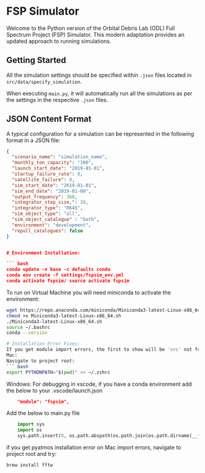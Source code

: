 # FSP Simulator

Welcome to the Python version of the Orbital Debris Lab (ODL) Full Spectrum Project (FSP) Simulator. This modern adaptation provides an updated approach to running simulations.

## Getting Started

All the simulation settings should be specified within `.json` files located in `src/data/specify_simulation`.

When executing `main.py`, it will automatically run all the simulations as per the settings in the respective `.json` files.

## JSON Content Format

A typical configuration for a simulation can be represented in the following format in a JSON file:

```json
{
  "scenario_name": "simulation_name",
  "monthly_ton_capacity": "100",
  "launch_start_date": "2019-01-01",
  "startup_failure_rate": 0,
  "satellite_failure": 0,
  "sim_start_date": "2019-01-01",
  "sim_end_date": "2019-01-08",
  "output_frequency": 360,
  "integrator_step_size,": 20,
  "integrator_type": "RK45",
  "sim_object_type": "all",
  "sim_object_catalogue" : "both",
  "environment": "development",
  "repull_catalogues": false
}


# Environment Installation:

``` bash
conda update -n base -c defaults conda
conda env create -f settings/fspsim_env.yml
conda activate fspsim/ source activate fspsim
```

To run on Virtual Machine you will need miniconda to activate the environment:
``` bash
wget https://repo.anaconda.com/miniconda/Miniconda3-latest-Linux-x86_64.sh
chmod +x Miniconda3-latest-Linux-x86_64.sh
./Miniconda3-latest-Linux-x86_64.sh
source ~/.bashrc
conda --version

# Installation Error Fixes:
If you get module import errors, the first to show will be 'src' not found if you run main.py try::
Mac:
Navigate to project root:
``` bash
export PYTHONPATH="$(pwd)" >> ~/.zshrc
```

Windows: 
For debugging in vscode, if you have a conda environment add the below to your .vscode/launch.json
``` json
    "module": "fspsim",
```
Add the below to main.py file
``` python
    import sys
    import os
    sys.path.insert(0, os.path.abspath(os.path.join(os.path.dirname(__file__), ".."))) 
```

if you get pyatmos installation error on Mac import errors, navigate to project root and try:  
``` bash
brew install fftw  
```